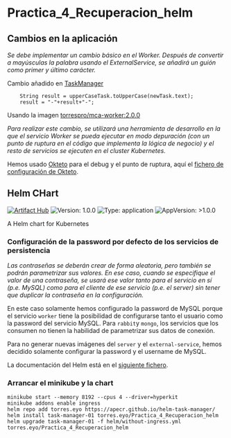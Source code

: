 # Practica_4_Recuperacion_helm

## Cambios en la aplicación

_Se debe implementar un cambio básico en el Worker. Después de convertir a mayúsculas la palabra usando el ExternalService, se añadirá un guión como primer y último carácter._

Cambio añadido en [TaskManager](https://github.com/apecr/helm-task-manager/blob/main/app/worker/src/main/java/es/codeurjc/mastercloudapps/p3/worker/TaskManager.java#L66)

		String result = upperCaseTask.toUpperCase(newTask.text);
		result = "-"+result+"-";

Usando la imagen [torrespro/mca-worker:2.0.0](https://hub.docker.com/layers/280201027/torrespro/mca-worker/2.0.0/images/sha256-6d3bd305a1bad37b3cdd832482d2ebd785f87cf3c1e1ad615544484dafc9f100?context=repo)

_Para realizar este cambio, se utilizará una herramienta de desarrollo en la que el servicio Worker se pueda ejecutar en modo depuración (con un punto de ruptura en el código que implementa la lógica de negocio) y el resto de servicios se ejecuten en el cluster Kubernetes._

Hemos usado [Okteto](https://www.okteto.com/) para el debug y el punto de ruptura, aquí el [fichero de configuración de Okteto][1].

## Helm CHart

[![Artifact Hub](https://img.shields.io/endpoint?url=https://artifacthub.io/badge/repository/mca-03-02-practica4-recuperacion)](https://artifacthub.io/packages/search?repo=mca-03-02-practica4-recuperacion)
![Version: 1.0.0](https://img.shields.io/badge/Version-1.0.0-informational?style=flat-square) ![Type: application](https://img.shields.io/badge/Type-application-informational?style=flat-square) ![AppVersion: >1.0.0](https://img.shields.io/badge/AppVersion->1.0.0-informational?style=flat-square)

A Helm chart for Kubernetes

### Configuración de la password por defecto de los servicios de persistencia

_Las contraseñas se deberán crear de forma aleatoria, pero también se podrán
parametrizar sus valores. En ese caso, cuando se especifique el valor de una contraseña, se usará ese valor tanto para el servicio en sí (p.e. MySQL) como para el cliente de ese servicio (p.e. el server) sin tener que duplicar la contraseña en la configuración._

En este caso solamente hemos configurado la password de MySQL porque el servicio `worker` tiene la posibilidad de configurarse tanto el usuario como la password del servicio MySQL. Para `rabbit`y `mongo`, los servicios que los consumen no tienen la habilidad de parametrizar sus datos de conexión.

Para no generar nuevas imágenes del `server` y el `external-service`, hemos decidido solamente configurar la password y el username de MySQL.

La documentación del Helm está en el [siguiente fichero][1].

### Arrancar el minikube y la chart

```
minikube start --memory 8192 --cpus 4 --driver=hyperkit
minikube addons enable ingress
helm repo add torres.eyo https://apecr.github.io/helm-task-manager/
helm install task-manager-01 torres.eyo/Practica_4_Recuperacion_helm
helm upgrade task-manager-01 -f helm/without-ingress.yml torres.eyo/Practica_4_Recuperacion_helm
```

[1]: app/worker/okteto.yml
[2]: helm/README.md
